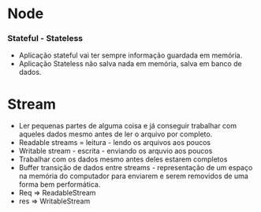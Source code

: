 # Node

### Stateful - Stateless

- Aplicação stateful vai ter sempre informação guardada em memória.
- Aplicação Stateless não salva nada em memória, salva em banco de dados.

# Stream

- Ler pequenas partes de alguma coisa e já conseguir trabalhar com aqueles dados mesmo antes de ler o arquivo por completo.
- Readable streams = leitura - lendo os arquivos aos poucos
- Writable stream - escrita - enviando os arquvio aos poucos
- Trabalhar com os dados mesmo antes deles estarem completos
- Buffer transição de dados entre streams - representação de um espaço na memória do computador para enviarem e serem removidos de uma forma bem performática.
- Req => ReadableStream
- res => WritableStream